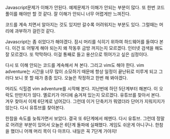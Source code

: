 
Javascript문제가 이해가 안된다. 
예제문제가 이해가 안되는 부분이 많다.
또 한번 코드 풀이를 해야만 할 것 같다.
잘 이해가 안되니 너무 어렵게만 느껴진다.

코드를 계속 치면서 알아지는 것도 있지만
갈수록 어려워지는 부분도 있다.
그럴때는 머리에 과부하가 걸린것 같다.

Javascript는 좀 쉬었다가 해야겠다.
잠시 머리를 식히기 위하여 하드웨어를 들여다 본다.
이건 또 어떻게 해야 되는지 왜 작동후 금방 꺼지는지 모르겠다.
인터넷 검색을 해도 잘 모르겠다. 또 막막하다.
이걸 통째로 들고 용산으로 뛰어가고 싶은 심정이다.

다시 또 이해 안되는 코드를 계속해서 쳐 본다. 그리고 vim도 해야 한다.
vim adventure는 시간을 너무 많이 소모하기 때문에 
항상 일정이 끝난뒤로 미루게 되고 그러다 보니 못 할 때가 종종 있다.
오늘은 작정하고 한번 해 봐야겠다.

머리도 식힐겸 vim adventure를 시작해 본다.
지난번에 하던 5단계부터 해본다. 이 오락도 만만치가 않다.
옐로키가 어디에 숨겨져 있는지 모르겠다. 유튜브를 찾아서 본다.
겨우 찾아서 이제 6단계로 넘어갔다. 그런데 이거 단축키가 뭐였더라
단어가 지워지지가 않는다. 다시 유튜브를 찾아본다.

한참을 속도를 늦춰가면서 보았다. 결국 또 6단계에서 헤멘다. 다시 유튜브.
그런데 정말로 어려운 부분이 있어서 오늘은 6단계 돌파에 실패했다. 
게임도 쉬운게 아니구나.
한참을 했더니 어깨 머리 목이 다 아프다.
내일은 꼭 7단계 가야지!





